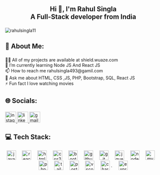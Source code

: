 

<h2 align="center">Hi 👋, I'm Rahul Singla<br>A Full-Stack developer from India</h2>

###



<p align="left"> <img src="https://komarev.com/ghpvc/?username=rahulsingla11&label=Profile%20views&color=0e75b6&style=flat" alt="rahulsingla11" /> </p>


###

<h2 align="left">💫 About Me:</h2>

###

<p align="left">👨‍💻 All of my projects are available at shield.wuaze.com<br>🌱 I’m currently learning Node JS And React JS<br>📫 How to reach me rahulsingla493@gamil.com<br>💬 Ask me about HTML, CSS ,JS, PHP, Bootstrap, SQL, React JS<br>⚡ Fun fact I love watching movies</p>



###

<h2 align="left">🌐 Socials:</h2>

###

<div align="left">
  <a href="https://www.instagram.com/rahul_singla_108/" target="_blank">
    <img src="https://img.shields.io/static/v1?message=Instagram&logo=instagram&label=&color=E4405F&logoColor=white&labelColor=&style=for-the-badge" height="35" alt="instagram logo"  />
  </a>
  <a href="https://www.linkedin.com/in/rahul-singla-922a23293/" target="_blank">
    <img src="https://img.shields.io/static/v1?message=LinkedIn&logo=linkedin&label=&color=0077B5&logoColor=white&labelColor=&style=for-the-badge" height="35" alt="linkedin logo"  />
  </a>
  <a href="rahulsingla493@gmail.com" target="_blank">
    <img src="https://img.shields.io/static/v1?message=Gmail&logo=gmail&label=&color=D14836&logoColor=white&labelColor=&style=for-the-badge" height="35" alt="gmail logo"  />
  </a>
</div>

###

<h2 align="left">💻 Tech Stack:</h2>

###

<div align="center">
  <img src="https://skillicons.dev/icons?i=js" height="30" alt="javascript logo"  />
  <img width="12" />
  <img src="https://skillicons.dev/icons?i=react" height="30" alt="react logo"  />
  <img width="12" />
  <img src="https://skillicons.dev/icons?i=html" height="30" alt="html5 logo"  />
  <img width="12" />
  <img src="https://skillicons.dev/icons?i=css" height="30" alt="css3 logo"  />
  <img width="12" />
  <img src="https://skillicons.dev/icons?i=bootstrap" height="30" alt="bootstrap logo"  />
  <img width="12" />
  <img src="https://skillicons.dev/icons?i=github" height="30" alt="github logo"  />
  <img width="12" />
  <img src="https://skillicons.dev/icons?i=git" height="30" alt="git logo"  />
  <img width="12" />
  <img src="https://skillicons.dev/icons?i=jquery" height="30" alt="jquery logo"  />
  <img width="12" />
  <img src="https://skillicons.dev/icons?i=nodejs" height="30" alt="nodejs logo"  />
  <img width="12" />
  <img src="https://cdn.simpleicons.org/mysql/4479A1" height="30" alt="mysql logo"  />
  <img width="12" />
  <img src="https://skillicons.dev/icons?i=php" height="30" alt="php logo"  />
  <img width="12" />
  <img src="https://skillicons.dev/icons?i=tailwind" height="30" alt="tailwindcss logo"  />
  <img width="12" />
  <img src="https://skillicons.dev/icons?i=postman" height="30" alt="postman logo"  />
  <img width="12" />
  <img src="https://skillicons.dev/icons?i=vscode" height="30" alt="vscode logo"  />
  <img width="12" />
  <img src="https://www.chartjs.org/media/logo-title.svg" alt="chartjs"  height="30"/> 
` <img width="12" />
  <img src="https://cdn.jsdelivr.net/gh/devicons/devicon/icons/express/express-original-wordmark.svg" height="30" alt="express logo"  />

</div>

###


<img align="right" height="0" src="https://avatars.githubusercontent.com/u/146106995?v=4"  />

###

